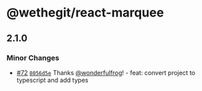 # @wethegit/react-marquee

## 2.1.0

### Minor Changes

- [#72](https://github.com/wethegit/react-marquee/pull/72) [`8056d5e`](https://github.com/wethegit/react-marquee/commit/8056d5e0a8977e8525ea25e8aa5ce29c6d2351aa) Thanks [@wonderfulfrog](https://github.com/wonderfulfrog)! - feat: convert project to typescript and add types

